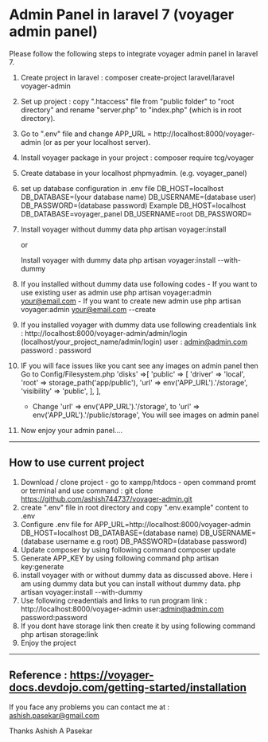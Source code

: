 # Admin Panel in laravel 7 (voyager admin panel)
Please follow the following steps to integrate voyager admin panel in laravel 7.
1. Create project in laravel : 
    composer create-project laravel/laravel voyager-admin
2. Set up project :
    copy ".htaccess" file from "public folder" to "root directory" and rename "server.php" to "index.php" (which is in root directory).
3. Go to ".env" file and change APP_URL = http://localhost:8000/voyager-admin  (or as per your localhost server).
4. Install voyager package in your project :
    composer require tcg/voyager
5. Create database in your localhost phpmyadmin. (e.g.  voyager_panel)
6. set up database configuration in .env file
    DB_HOST=localhost
    DB_DATABASE=(your database name)
    DB_USERNAME=(database user)
    DB_PASSWORD=(database password)
Example
    DB_HOST=localhost
    DB_DATABASE=voyager_panel
    DB_USERNAME=root
    DB_PASSWORD=
7. Install voyager without dummy data
    php artisan voyager:install
    
    or
    
   Install voyager with dummy data
    php artisan voyager:install --with-dummy

8. If you installed without dummy data use following codes
        - If you want to use existing user as admin use
                php artisan voyager:admin your@email.com
        - If you want to create new admin use
                php artisan voyager:admin your@email.com --create
                
9. If you installed voyager with dummy data use following creadentials
        link : http://localhost:8000/voyager-admin/admin/login     (localhost/your_project_name/admin/login)
        user : admin@admin.com
        password : password
10. IF you will face issues like you cant see any images on admin panel then
     Go to Config/Filesystem.php
     'disks' =>[
        'public' => [
            'driver' => 'local',
            'root' => storage_path('app/public'),
            'url' => env('APP_URL').'/storage',
            'visibility' => 'public',
        ],
      ],
       
       - Change 'url' => env('APP_URL').'/storage', to 'url' => env('APP_URL').'/public/storage',
       You will see images on admin panel
 11. Now enjoy your admin panel....
---------------------------------
 How to use current project 
---------------------------------
 1. Download / clone project 
        - go to xampp/htdocs 
        - open command promt or terminal and use command : git clone https://github.com/ashish744737/voyager-admin.git
 2. create ".env" file in root directory and copy ".env.example" content to .env
 3. Configure .env file for
        APP_URL=http://localhost:8000/voyager-admin
        DB_HOST=localhost
        DB_DATABASE=(database name)
        DB_USERNAME=(database username e.g root)
        DB_PASSWORD=(database password)
 4. Update composer by using following command
        composer update
 5. Generate APP_KEY by using following command
        php artisan key:generate
 6. install voyager with or without dummy data as discussed above. Here i am using dummy data but you can install without dummy data.
        php artisan voyager:install --with-dummy
 7. Use following creadentials and links to run program
        link : http://localhost:8000/voyager-admin
        user:admin@admin.com   
        password:password
 8. If you dont have storage link then create it by using following command
        php artisan storage:link
 9. Enjoy the project
-------------------------------------------------------------------------
Reference : https://voyager-docs.devdojo.com/getting-started/installation
-------------------------------------------------------------------------

If you face any problems you can contact me at : ashish.pasekar@gmail.com

Thanks
Ashish A Pasekar
        
        
    
    
    
